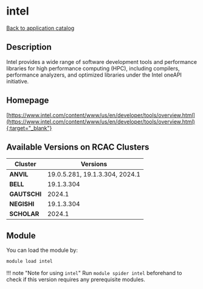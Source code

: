 # intel

[Back to application catalog](../app_catalog.md)

## Description

Intel provides a wide range of software development tools and performance libraries for high performance computing (HPC), including compilers, performance analyzers, and optimized libraries under the Intel oneAPI initiative.

## Homepage

[https://www.intel.com/content/www/us/en/developer/tools/overview.html](https://www.intel.com/content/www/us/en/developer/tools/overview.html){:target="_blank"}

## Available Versions on RCAC Clusters

|Cluster|Versions|
|---|---|
**ANVIL**|19.0.5.281, 19.1.3.304, 2024.1
**BELL**|19.1.3.304
**GAUTSCHI**|2024.1
**NEGISHI**|19.1.3.304
**SCHOLAR**|2024.1

## Module

You can load the module by:

```bash
module load intel
```

!!! note "Note for using `intel`"
    Run `module spider intel` beforehand to check if this version requires any prerequisite modules.
